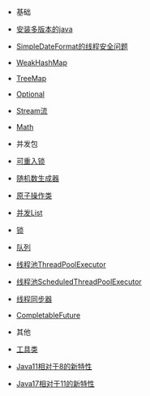 
* 基础

* [安装多版本的java](java/base/MuiliJava.md)
* [SimpleDateFormat的线程安全问题](java/base/SimpleDateFormat.md)
* [WeakHashMap](java/base/map/WeakHashMap.md)
* [TreeMap](java/base/map/TreeMap.md)
* [Optional](java/base/optional/Optional.md)
* [Stream流](java/base/stream/Stream.md)
* [Math](java/base/math/Math.md)

* 并发包

* [可重入锁](java/current/ReEnter.md)
* [随机数生成器](java/current/ThreadLocalRandom.md)
* [原子操作类](java/current/Atomic.md)
* [并发List](java/current/CopyOnWriteArrayList.md)
* [锁](java/current/Lock.md)
* [队列](java/current/Queue.md)
* [线程池ThreadPoolExecutor](java/current/ThreadPoolExecutor.md)
* [线程池ScheduledThreadPoolExecutor](java/current/ScheduledThreadPoolExecutor.md)
* [线程同步器](java/current/ThreadSynchronizer.md)
* [CompletableFuture](java/current/CompletableFuture.md)

* 其他

* [工具类](java/other/Util.md)
* [Java11相对于8的新特性](java/other/JavaCompair.md)
* [Java17相对于11的新特性](java/other/JavaCompair11.md)

